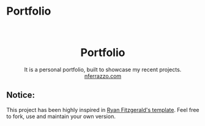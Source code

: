 # Portfolio

<br />
<p align="center">
  <h1 align="center">Portfolio</h1>

  <p align="center">
    It is a personal portfolio, built to showcase my recent projects.<br/> 
    <a href="https://nferrazzo.com">nferrazzo.com</a>
  </p>
</p>

## Notice:

This project has been highly inspired in [Ryan Fitzgerald's template](https://github.com/RyanFitzgerald/devportfolio). Feel free to fork, use and maintain your own version.
